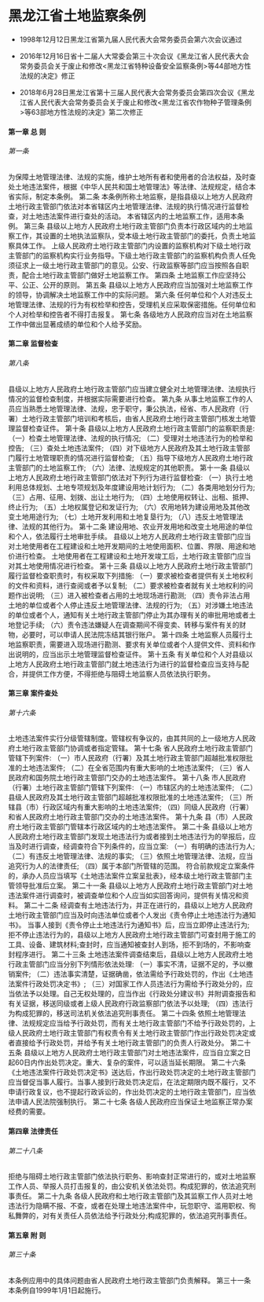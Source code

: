 # 黑龙江省土地监察条例

- 1998年12月12日黑龙江省第九届人民代表大会常务委员会第六次会议通过

- 2016年12月16日省十二届人大常委会第三十次会议《黑龙江省人民代表大会常务委员会关于废止和修改<黑龙江省特种设备安全监察条例>等44部地方性法规的决定》修正

- 2018年6月28日黑龙江省第十三届人民代表大会常务委员会第四次会议《黑龙江省人民代表大会常务委员会关于废止和修改<黑龙江省农作物种子管理条例>等63部地方性法规的决定》第二次修正

<!-- INFO END -->

#### 第一章 总 则

###### 第一条

为保障土地管理法律、法规的实施，维护土地所有者和使用者的合法权益，及时查处土地违法案件，根据《中华人民共和国土地管理法》等法律、法规规定，结合本省实际，制定本条例。 第二条 本条例所称土地监察，是指县级以上地方人民政府土地行政主管部门依法对本省辖区内土地管理法律、法规的执行情况进行监督检查，对土地违法案件进行查处的活动。 本省辖区内的土地监察工作，适用本条例。 第三条 县级以上地方人民政府土地行政主管部门负责本行政区域内的土地监察工作，其设置的土地执法监察队，受本级土地行政主管部门的委托，负责土地监察具体工作。 上级人民政府土地行政主管部门内设置的监察机构对下级土地行政主管部门的监察机构实行业务指导。下级土地行政主管部门的监察机构负责人任免须征求上一级土地行政主管部门的意见。公安、行政监察等部门应当按照各自职责，配合土地行政主管部门做好土地监察工作。 第四条 土地监察工作应坚持公平、公正、公开的原则。 第五条 县级以上地方人民政府应当加强对土地监察工作的领导，协调解决土地监察工作中的实际问题。 第六条 任何单位和个人对违反土地管理法律、法规的行为有权检举和控告，受理机关应采取保密措施。任何单位和个人对检举和控告者不得打击报复。 第七条 各级地方人民政府应当对在土地监察工作中做出显著成绩的单位和个人给予奖励。

#### 第二章 监督检查

###### 第八条

县级以上地方人民政府土地行政主管部门应当建立健全对土地管理法律、法规执行情况的监督检查制度，并根据实际需要进行检查。 第九条 从事土地监察工作的人员应当熟悉土地管理法律、法规，忠于职守，秉公执法，经省、市人民政府（行署）土地行政主管部门培训和考核后，由省人民政府土地行政主管部门核发土地管理监督检查证件。 第十条 县级以上地方人民政府土地行政主管部门的监察职责是: （一）检查土地管理法律、法规的执行情况; （二）受理对土地违法行为的检举和控告; （三）查处土地违法案件; （四）对下级地方人民政府及其土地行政主管部门履行土地管理职责的情况进行监督检查; （五）指导下级地方人民政府土地行政主管部门的土地监察工作; （六）法律、法规规定的其他职责。 第十一条 县级以上地方人民政府土地行政主管部门依法对下列行为进行监督检查: （一）执行土地利用总体规划、土地专项规划及年度建设用地计划行为; （二）各类用地划分行为; （三）占用、征用、划拨、出让土地行为; （四）土地使用权转让、出租、抵押、终止行为; （五）土地权属登记和发证行为; （六）农用地转为建设用地及其他改变土地用途行为; （七）土地开发利用和土地复垦行为; （八）违反土地管理法律、法规的其他行为。 第十二条 建设用地、农业开发用地和改变土地用途的单位和个人，依法履行土地审批手续。 县级以上地方人民政府土地行政主管部门应当对土地使用者在工程建设和土地开发期间的土地使用面积、位置、界限、用途和地价进行检查。 土地使用者在工程建设和土地开发竣工后，土地行政主管部门应当对其土地使用情况进行检查。 第十三条 县级以上地方人民政府土地行政主管部门履行监督检查职责时，有权采取下列措施: （一）要求被检查者提供有关土地权利的文件和资料，进行查阅或者予以复制; （二）要求被检查者就有关土地权利的问题作出说明; （三）进入被检查者占用的土地现场进行勘测; （四）责令非法占用土地的单位或者个人停止违反土地管理法律、法规的行为; （五）对涉嫌土地违法的单位或者个人，通知有关土地行政主管部门停止为其办理有关的审批用地或者土地登记手续; （六）责令违法嫌疑人在调查期间不得变卖、转移与案件有关的财物，必要时，可以申请人民法院冻结其银行账户。 第十四条 土地监察人员履行土地监察职责，需要进入现场进行勘测、要求有关单位或者个人提供文件、资料和作出说明的，应当出示土地管理监督检查证件。 第十五条 有关单位和个人对县级以上地方人民政府土地行政主管部门就土地违法行为进行的监督检查应当支持与配合，并提供工作方便，不得拒绝与阻碍土地监察人员依法执行职务。

#### 第三章 案件查处

###### 第十六条

土地违法案件实行分级管辖制度。管辖权有争议的，由其共同的上一级地方人民政府土地行政主管部门协调或者指定管辖。 第十七条 省人民政府土地行政主管部门管辖下列案件: （一）市人民政府（行署）及其土地行政主管部门超越批准权限批准的土地违法案件; （二）在全省范围内有重大影响的土地违法案件; （三）省人民政府和国务院土地行政主管部门交办的土地违法案件。 第十八条 市人民政府（行署）土地行政主管部门管辖下列案件: （一）市辖区内的土地违法案件; （二）县级人民政府及其土地行政主管部门超越批准权限批准的土地违法案件; （三）所辖县（市）行政区域内有重大影响的土地违法案件; （四）同级人民政府（行署）和省人民政府土地行政主管部门交办的土地违法案件。 第十九条 县（市）人民政府土地行政主管部门管辖本行政区域内的土地违法案件。 第二十条 县级以上地方人民政府土地行政主管部门发现土地违法行为或者接到土地违法行为的举报后，应当及时进行调查，经调查符合下列条件的，应当立案: （一）有明确的违法行为人; （二）有违反土地管理法律、法规的事实; （三）依照土地管理法律、法规，应当追究行为人的法律责任; （四）属于本部门所管辖的范围。 符合前款规定立案条件的，承办人员应当填写《土地违法案件立案呈批表》，经本级土地行政主管部门主管领导批准后立案。 第二十一条 县级以上地方人民政府土地行政主管部门对土地违法案件进行调查时，被调查单位和个人应当如实回答询问，提供有关情况和资料。 第二十二条 经调查有土地违法行为，并正在进行的，县级以上地方人民政府土地行政主管部门应当及时向违法单位或者个人发出《责令停止土地违法行为通知书》。 当事人接到《责令停止土地违法行为通知书》后，应当立即停止违法行为;拒不停止违法行为的，县级以上地方人民政府土地行政主管部门可查封用于施工的工具、设备、建筑材料;查封时，应当通知被查封人到场，拒不到场的，不影响查封程序进行。 第二十三条 土地违法案件调查结束后，县级以上地方人民政府土地行政主管部门应当分别下列情形依法处理: （一）事实不清，证据不足的，予以撤销案件; （二）违法事实清楚，证据确凿，依法需给予行政处罚的，作出《土地违法案件行政处罚决定书》; （三）对国家工作人员违法行为需给予行政处分的，应当依法予以处理。自己无权处理的，应当作出《行政处分建议书》并附调查报告和有关证据，移送同级或者上级人民政府行政监察部门依法予以处理; （四）违法行为构成犯罪的，移送司法机关依法追究刑事责任。 第二十四条 依照土地管理法律、法规规定应当给予行政处罚，而有关土地行政主管部门不给予行政处罚的，上级人民政府土地行政主管部门有权责令有关土地行政主管部门作出行政处罚决定或者直接给予行政处罚，并给予有关土地行政主管部门的负责人行政处分。 第二十五条 县级以上地方人民政府土地行政主管部门对土地违法案件，应当自立案之日起60日内作出处罚决定。重大、复杂的案件，可以适当延长期限。 第二十六条 《土地违法案件行政处罚决定书》送达后，作出行政处罚决定的土地行政主管部门应当督促当事人履行。当事人接到行政处罚决定后，在法定期限内既不履行，又不申请行政复议，也不提起行政诉讼的，作出处罚决定的土地行政主管部门，应当依法申请人民法院强制执行。 第二十七条 各级人民政府应当保证土地监察正常办案经费的需要。

#### 第四章 法律责任

###### 第二十八条

拒绝与阻碍土地行政主管部门依法执行职务、影响查封正常进行的，或对土地监察工作人员、举报人员打击报复的，由公安机关依法处罚。构成犯罪的，依法追究刑事责任。 第二十九条 各级人民政府和土地行政主管部门及其监察工作人员对土地违法行为隐瞒不报、不查，或者在处理土地违法案件中，玩忽职守、滥用职权、徇私舞弊的，对有关责任人员依法给予行政处分;构成犯罪的，依法追究刑事责任。

#### 第五章 附 则

###### 第三十条

本条例应用中的具体问题由省人民政府土地行政主管部门负责解释。 第三十一条 本条例自1999年1月1日起施行。
